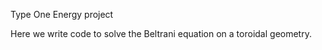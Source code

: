 Type One Energy project

Here we write code to solve the Beltrani equation on a toroidal geometry. 
